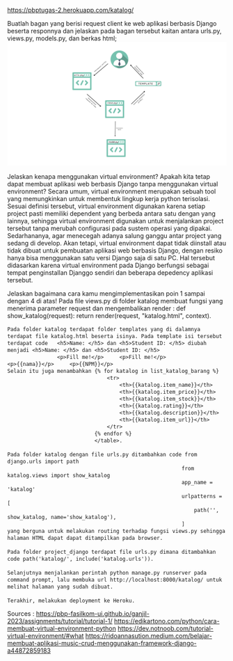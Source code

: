 https://pbptugas-2.herokuapp.com/katalog/


Buatlah bagan yang berisi request client ke web aplikasi berbasis Django beserta responnya dan jelaskan pada bagan tersebut kaitan antara urls.py, views.py, models.py, dan berkas html;
![bagan](https://github.com/RavenaMeilani/Tugas-2/blob/main/katalog/Teks%20paragraf%20Anda.png "Bagan Tugas 2 PBP")



Jelaskan kenapa menggunakan virtual environment? Apakah kita tetap dapat membuat aplikasi web berbasis Django tanpa menggunakan virtual environment?
    Secara umum, virtual environment merupakan sebuah tool yang memungkinkan untuk membentuk lingkup kerja python terisolasi. Sesuai definisi tersebut, virtual environment digunakan karena setiap project pasti memiliki dependent yang berbeda antara satu dengan yang lainnya, sehingga virtual environment digunakan untuk menjalankan project tersebut tanpa merubah configurasi pada sustem operasi yang dipakai. Sedarhananya, agar menecegah adanya salung ganggu antar project yang sedang di develop. Akan tetapi, virtual environment dapat tidak diinstall atau tidak dibuat untuk pembuatan aplikasi web berbasis Django, dengan resiko hanya bisa menggunakan satu versi Django saja di satu PC. Hal tersebut didasarkan karena virtual environment pada Django berfungsi sebagai tempat penginstallan Djanggo sendiri dan beberapa depedency aplikasi tersebut.



Jelaskan bagaimana cara kamu mengimplementasikan poin 1 sampai dengan 4 di atas!
    Pada file views.py di folder katalog membuat fungsi yang menerima parameter request dan mengembalikan render :  def show_katalog(request):
                                return render(request, "katalog.html", context).

    Pada folder katalog terdapat folder templates yang di dalamnya terdapat file katalog.html beserta isinya. Pada template isi tersebut terdapat code   <h5>Name: </h5> dan <h5>Student ID: </h5> diubah menjadi <h5>Name: </h5> dan <h5>Student ID: </h5>
                    <p>Fill me!</p>     <p>Fill me!</p>                      <p>{{nama}}</p>     <p>{{NPM}}</p>
    Selain itu juga menambahkan {% for katalog in list_katalog_barang %}
                                    <tr>
                                        <th>{{katalog.item_name}}</th>
                                        <th>{{katalog.item_price}}</th>
                                        <th>{{katalog.item_stock}}</th>
                                        <th>{{katalog.rating}}</th>
                                        <th>{{katalog.description}}</th>
                                        <th>{{katalog.item_url}}</th>
                                    </tr>
                                {% endfor %}
                                </table>.

    Pada folder katalog dengan file urls.py ditambahkan code from django.urls import path
                                                            from katalog.views import show_katalog
                                                            app_name = 'katalog'
                                                            urlpatterns = [
                                                                path('', show_katalog, name='show_katalog'),
                                                            ]
    yang berguna untuk melakukan routing terhadap fungsi views.py sehingga halaman HTML dapat dapat ditampilkan pada browser.

    Pada folder project_django terdapat file urls.py dimana ditambahkan code path('katalog/', include('katalog.urls')).

    Selanjutnya menjalankan perintah python manage.py runserver pada command prompt, lalu membuka url http://localhost:8000/katalog/ untuk melihat halaman yang sudah dibuat.

    Terakhir, melakukan deployment ke Heroku.



Sources :
https://pbp-fasilkom-ui.github.io/ganjil-2023/assignments/tutorial/tutorial-1/
https://edikartono.com/python/cara-membuat-virtual-environment-python
https://dev.notnoob.com/tutorial-virtual-environment/#what
https://ridoannasution.medium.com/belajar-membuat-aplikasi-music-crud-menggunakan-framework-django-a44872859183
